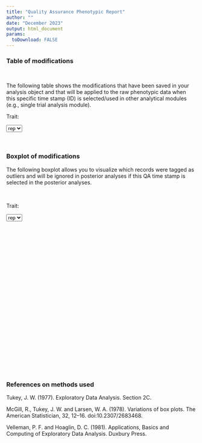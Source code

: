 ```yaml
---
title: "Quality Assurance Phenotypic Report"
author: ""
date: "December 2023"
output: html_document
params:
  toDownload: FALSE
---
```









### Table of modifications
<p>&nbsp;</p>

The following table shows the modifications that have been saved in your analysis object and that will be applied to the raw phenotypic data when this specific time stamp (ID) is selected/used in other analytical modules (e.g., single trial analysis module).

<!--html_preserve--><div class="form-group shiny-input-container">
<label class="control-label" id="expDesignEditApp_1-traitQa-label" for="expDesignEditApp_1-traitQa">Trait:</label>
<div>
<select id="expDesignEditApp_1-traitQa" class="shiny-input-select"><option value="rep" selected>rep</option></select>
<script type="application/json" data-for="expDesignEditApp_1-traitQa" data-nonempty="">{"plugins":["selectize-plugin-a11y"]}</script>
</div>
</div><!--/html_preserve-->


<!--html_preserve--><div class="datatables html-widget html-widget-output shiny-report-size html-fill-item" id="expDesignEditApp_1-outd3e0855f1998fabc" style="width:100%;height:auto;"></div><!--/html_preserve-->



<p>&nbsp;</p>

### Boxplot of modifications

The following boxplot allows you to visualize which records were tagged as outliers and will be ignored in posterior analyses if this QA time stamp is selected in the posterior analyses.

<p>&nbsp;</p>

<!--html_preserve--><div class="form-group shiny-input-container">
<label class="control-label" id="expDesignEditApp_1-traitQaBox-label" for="expDesignEditApp_1-traitQaBox">Trait:</label>
<div>
<select id="expDesignEditApp_1-traitQaBox" class="shiny-input-select"><option value="rep" selected>rep</option></select>
<script type="application/json" data-for="expDesignEditApp_1-traitQaBox" data-nonempty="">{"plugins":["selectize-plugin-a11y"]}</script>
</div>
</div><!--/html_preserve-->

<!--html_preserve--><div class="shiny-plot-output html-fill-item" id="expDesignEditApp_1-oute1d323f8a6495bab" style="width:100%;height:400px;"></div><!--/html_preserve-->



### References on methods used

Tukey, J. W. (1977). Exploratory Data Analysis. Section 2C.

McGill, R., Tukey, J. W. and Larsen, W. A. (1978). Variations of box plots. The American Statistician, 32, 12–16. doi:10.2307/2683468.

Velleman, P. F. and Hoaglin, D. C. (1981). Applications, Basics and Computing of Exploratory Data Analysis. Duxbury Press.


<p>&nbsp;</p>





